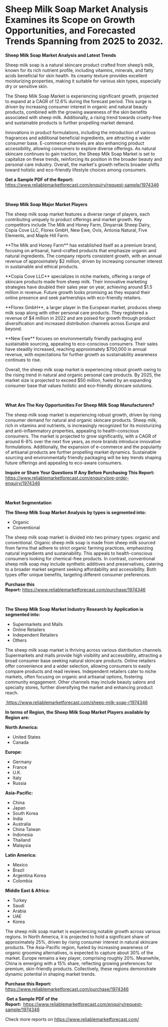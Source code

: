 <p><h1>Sheep Milk Soap Market Analysis Examines its Scope on Growth Opportunities, and Forecasted Trends Spanning from 2025 to 2032.</h1></p><p><strong>Sheep Milk Soap Market Analysis and Latest Trends</strong></p>
<p><p>Sheep milk soap is a natural skincare product crafted from sheep’s milk, known for its rich nutrient profile, including vitamins, minerals, and fatty acids beneficial for skin health. Its creamy texture provides excellent moisturizing properties, making it suitable for various skin types, especially dry or sensitive skin. </p><p>The Sheep Milk Soap Market is experiencing significant growth, projected to expand at a CAGR of 12.6% during the forecast period. This surge is driven by increasing consumer interest in organic and natural beauty products, combined with the growing awareness of the skin benefits associated with sheep milk. Additionally, a rising trend towards cruelty-free and sustainable products is further propelling market demand.</p><p>Innovations in product formulations, including the introduction of various fragrances and additional beneficial ingredients, are attracting a wider consumer base. E-commerce channels are also enhancing product accessibility, allowing consumers to explore diverse offerings. As natural skincare continues to gain traction, the Sheep Milk Soap Market is set to capitalize on these trends, reinforcing its position in the broader beauty and personal care industry. Overall, the market's growth reflects broader shifts toward holistic and eco-friendly lifestyle choices among consumers.</p></p>
<p><strong>Get a Sample PDF of the Report:&nbsp;</strong> <a href="https://www.reliablemarketforecast.com/enquiry/request-sample/1974346?utm_campaign=2455&utm_medium=2&utm_source=Github&utm_content=ia&utm_term=07042025&utm_id=sheep-milk-soap">https://www.reliablemarketforecast.com/enquiry/request-sample/1974346</a></p>
<p>&nbsp;</p>
<p><strong>Sheep Milk Soap Major Market Players</strong></p>
<p><p>The sheep milk soap market features a diverse range of players, each contributing uniquely to product offerings and market growth. Key competitors include The Milk and Honey Farm, Dinyarrak Sheep Dairy, Copia Cove LLC, Florex GmbH, New Ewe, Ovis, Antonia Natural, Five Elements, and Maple Hill Farm.</p><p>**The Milk and Honey Farm** has established itself as a premium brand, focusing on artisanal, hand-crafted products that emphasize organic and natural ingredients. The company reports consistent growth, with an annual revenue of approximately $2 million, driven by increasing consumer interest in sustainable and ethical products.</p><p>**Copia Cove LLC** specializes in niche markets, offering a range of skincare products made from sheep milk. Their innovative marketing strategies have doubled their sales year on year, achieving around $1.5 million in revenue. Future growth looks promising as they expand their online presence and seek partnerships with eco-friendly retailers.</p><p>**Florex GmbH**, a larger player in the European market, produces sheep milk soap along with other personal care products. They registered a revenue of $4 million in 2022 and are poised for growth through product diversification and increased distribution channels across Europe and beyond.</p><p>**New Ewe** focuses on environmentally friendly packaging and sustainable sourcing, appealing to eco-conscious consumers. Their sales have steadily increased, reaching approximately $700,000 in annual revenue, with expectations for further growth as sustainability awareness continues to rise.</p><p>Overall, the sheep milk soap market is experiencing robust growth owing to the rising trend in natural and organic personal care products. By 2025, the market size is projected to exceed $50 million, fueled by an expanding consumer base that values holistic and eco-friendly skincare solutions.</p></p>
<p>&nbsp;</p>
<p><strong>What Are The Key Opportunities For Sheep Milk Soap Manufacturers?</strong></p>
<p><p>The sheep milk soap market is experiencing robust growth, driven by rising consumer demand for natural and organic skincare products. Sheep milk, rich in vitamins and nutrients, is increasingly recognized for its moisturizing and anti-inflammatory properties, appealing to health-conscious consumers. The market is projected to grow significantly, with a CAGR of around 6-8% over the next five years, as more brands introduce innovative formulations. Additionally, the expansion of e-commerce and the popularity of artisanal products are further propelling market dynamics. Sustainable sourcing and environmentally friendly packaging will be key trends shaping future offerings and appealing to eco-aware consumers.</p></p>
<p><strong>Inquire or Share Your Questions If Any Before Purchasing This Report:</strong> <a href="https://www.reliablemarketforecast.com/enquiry/pre-order-enquiry/1974346?utm_campaign=2455&utm_medium=2&utm_source=Github&utm_content=ia&utm_term=07042025&utm_id=sheep-milk-soap">https://www.reliablemarketforecast.com/enquiry/pre-order-enquiry/1974346</a></p>
<p>&nbsp;</p>
<p><strong>Market Segmentation</strong></p>
<p><strong>The Sheep Milk Soap Market Analysis by types is segmented into:</strong></p>
<p><ul><li>Organic</li><li>Conventional</li></ul></p>
<p><p>The sheep milk soap market is divided into two primary types: organic and conventional. Organic sheep milk soap is made from sheep milk sourced from farms that adhere to strict organic farming practices, emphasizing natural ingredients and sustainability. This appeals to health-conscious consumers looking for chemical-free products. In contrast, conventional sheep milk soap may include synthetic additives and preservatives, catering to a broader market segment seeking affordability and accessibility. Both types offer unique benefits, targeting different consumer preferences.</p></p>
<p><strong>Purchase this Report:&nbsp;</strong><a href="https://www.reliablemarketforecast.com/purchase/1974346?utm_campaign=2455&utm_medium=2&utm_source=Github&utm_content=ia&utm_term=07042025&utm_id=sheep-milk-soap">https://www.reliablemarketforecast.com/purchase/1974346</a></p>
<p>&nbsp;</p>
<p><strong>The Sheep Milk Soap Market Industry Research by Application is segmented into:</strong></p>
<p><ul><li>Supermarkets and Malls</li><li>Online Retailers</li><li>Independent Retailers</li><li>Others</li></ul></p>
<p><p>The sheep milk soap market is thriving across various distribution channels. Supermarkets and malls provide high visibility and accessibility, attracting a broad consumer base seeking natural skincare products. Online retailers offer convenience and a wider selection, allowing consumers to easily compare products and read reviews. Independent retailers cater to niche markets, often focusing on organic and artisanal options, fostering community engagement. Other channels may include beauty salons and specialty stores, further diversifying the market and enhancing product reach.</p></p>
<p><a href="https://www.reliablemarketforecast.com/sheep-milk-soap-r1974346?utm_campaign=2455&utm_medium=2&utm_source=Github&utm_content=ia&utm_term=07042025&utm_id=sheep-milk-soap">&nbsp;https://www.reliablemarketforecast.com/sheep-milk-soap-r1974346</a></p>
<p><strong>In terms of Region, the Sheep Milk Soap Market Players available by Region are:</strong></p>
<p>
    <p> <strong> North America: </strong>
        <ul>
            <li>United States</li>
            <li>Canada</li>
        </ul>
        </p> 
    <p> <strong> Europe: </strong>
        <ul>
            <li>Germany</li>
            <li>France</li>
            <li>U.K.</li>
            <li>Italy</li>
            <li>Russia</li>
        </ul>
        </p> 
    <p> <strong> Asia-Pacific: </strong>
        <ul>
            <li>China</li>
            <li>Japan</li>
            <li>South Korea</li>
            <li>India</li>
            <li>Australia</li>
            <li>China Taiwan</li>
            <li>Indonesia</li>
            <li>Thailand</li>
            <li>Malaysia</li>
        </ul>
        </p> 
    <p> <strong> Latin America: </strong>
        <ul>
            <li>Mexico</li>
            <li>Brazil</li>
            <li>Argentina Korea</li>
            <li>Colombia</li>
        </ul>
        </p> 
    <p> <strong> Middle East & Africa: </strong>
        <ul>
            <li>Turkey</li>
            <li>Saudi</li>
            <li>Arabia</li>
            <li>UAE</li>
            <li>Korea</li>
        </ul>
    </p>
    </p>
<p><p>The sheep milk soap market is experiencing notable growth across various regions. In North America, it is projected to hold a significant share of approximately 25%, driven by rising consumer interest in natural skincare products. The Asia-Pacific region, fueled by increasing awareness of organic grooming alternatives, is expected to capture about 30% of the market. Europe remains a key player, comprising roughly 20%. Meanwhile, China is emerging with a 15% share, reflecting growing preferences for premium, skin-friendly products. Collectively, these regions demonstrate dynamic potential in shaping market trends.</p></p>
<p><strong>Purchase this Report: </strong><a href="https://www.reliablemarketforecast.com/purchase/1974346?utm_campaign=2455&utm_medium=2&utm_source=Github&utm_content=ia&utm_term=07042025&utm_id=sheep-milk-soap">https://www.reliablemarketforecast.com/purchase/1974346</a></p>
<p>&nbsp;<strong>Get a Sample PDF of the Report:&nbsp;&nbsp;</strong><a href="https://www.reliablemarketforecast.com/enquiry/request-sample/1974346?utm_campaign=2455&utm_medium=2&utm_source=Github&utm_content=ia&utm_term=07042025&utm_id=sheep-milk-soap">https://www.reliablemarketforecast.com/enquiry/request-sample/1974346</a></p>
<p><strong></strong></p>
<p>Check more reports on <a href="https://www.reliablemarketforecast.com/?utm_campaign=2455&utm_medium=2&utm_source=Github&utm_content=ia&utm_term=07042025&utm_id=sheep-milk-soap">https://www.reliablemarketforecast.com/</a></p>